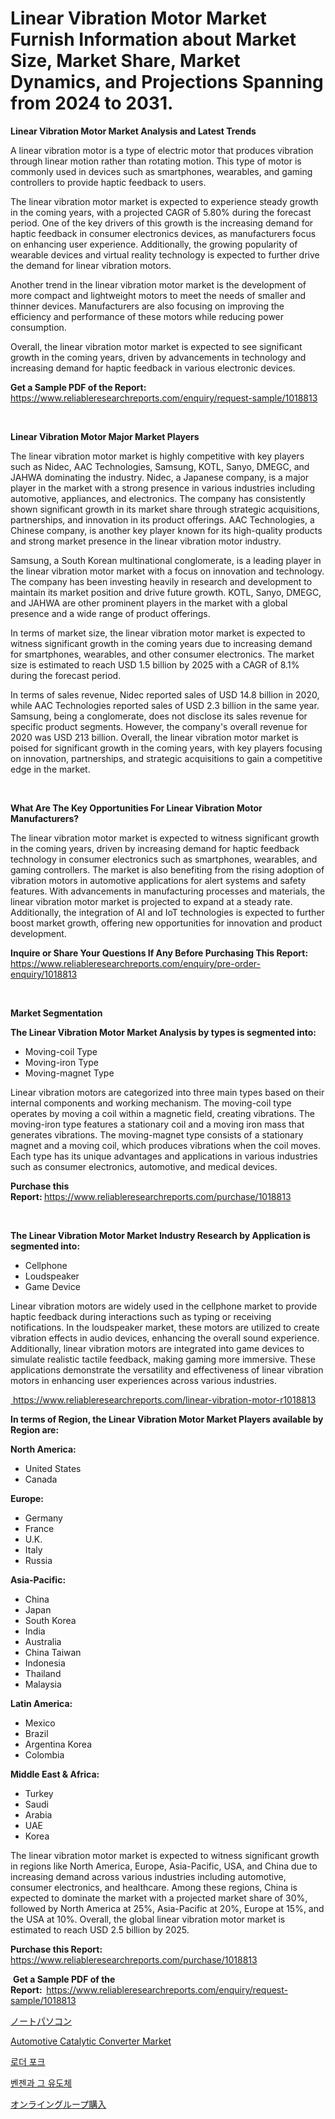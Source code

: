 <p><h1>Linear Vibration Motor Market Furnish Information about Market Size, Market Share, Market Dynamics, and Projections Spanning from 2024 to 2031.</h1></p><p><strong>Linear Vibration Motor Market Analysis and Latest Trends</strong></p>
<p><p>A linear vibration motor is a type of electric motor that produces vibration through linear motion rather than rotating motion. This type of motor is commonly used in devices such as smartphones, wearables, and gaming controllers to provide haptic feedback to users.</p><p>The linear vibration motor market is expected to experience steady growth in the coming years, with a projected CAGR of 5.80% during the forecast period. One of the key drivers of this growth is the increasing demand for haptic feedback in consumer electronics devices, as manufacturers focus on enhancing user experience. Additionally, the growing popularity of wearable devices and virtual reality technology is expected to further drive the demand for linear vibration motors.</p><p>Another trend in the linear vibration motor market is the development of more compact and lightweight motors to meet the needs of smaller and thinner devices. Manufacturers are also focusing on improving the efficiency and performance of these motors while reducing power consumption.</p><p>Overall, the linear vibration motor market is expected to see significant growth in the coming years, driven by advancements in technology and increasing demand for haptic feedback in various electronic devices.</p></p>
<p><strong>Get a Sample PDF of the Report:&nbsp;</strong> <a href="https://www.reliableresearchreports.com/enquiry/request-sample/1018813">https://www.reliableresearchreports.com/enquiry/request-sample/1018813</a></p>
<p>&nbsp;</p>
<p><strong>Linear Vibration Motor Major Market Players</strong></p>
<p><p>The linear vibration motor market is highly competitive with key players such as Nidec, AAC Technologies, Samsung, KOTL, Sanyo, DMEGC, and JAHWA dominating the industry. Nidec, a Japanese company, is a major player in the market with a strong presence in various industries including automotive, appliances, and electronics. The company has consistently shown significant growth in its market share through strategic acquisitions, partnerships, and innovation in its product offerings. AAC Technologies, a Chinese company, is another key player known for its high-quality products and strong market presence in the linear vibration motor industry.</p><p>Samsung, a South Korean multinational conglomerate, is a leading player in the linear vibration motor market with a focus on innovation and technology. The company has been investing heavily in research and development to maintain its market position and drive future growth. KOTL, Sanyo, DMEGC, and JAHWA are other prominent players in the market with a global presence and a wide range of product offerings.</p><p>In terms of market size, the linear vibration motor market is expected to witness significant growth in the coming years due to increasing demand for smartphones, wearables, and other consumer electronics. The market size is estimated to reach USD 1.5 billion by 2025 with a CAGR of 8.1% during the forecast period.</p><p>In terms of sales revenue, Nidec reported sales of USD 14.8 billion in 2020, while AAC Technologies reported sales of USD 2.3 billion in the same year. Samsung, being a conglomerate, does not disclose its sales revenue for specific product segments. However, the company's overall revenue for 2020 was USD 213 billion. Overall, the linear vibration motor market is poised for significant growth in the coming years, with key players focusing on innovation, partnerships, and strategic acquisitions to gain a competitive edge in the market.</p></p>
<p>&nbsp;</p>
<p><strong>What Are The Key Opportunities For Linear Vibration Motor Manufacturers?</strong></p>
<p><p>The linear vibration motor market is expected to witness significant growth in the coming years, driven by increasing demand for haptic feedback technology in consumer electronics such as smartphones, wearables, and gaming controllers. The market is also benefiting from the rising adoption of vibration motors in automotive applications for alert systems and safety features. With advancements in manufacturing processes and materials, the linear vibration motor market is projected to expand at a steady rate. Additionally, the integration of AI and IoT technologies is expected to further boost market growth, offering new opportunities for innovation and product development.</p></p>
<p><strong>Inquire or Share Your Questions If Any Before Purchasing This Report:</strong> <a href="https://www.reliableresearchreports.com/enquiry/pre-order-enquiry/1018813">https://www.reliableresearchreports.com/enquiry/pre-order-enquiry/1018813</a></p>
<p>&nbsp;</p>
<p><strong>Market Segmentation</strong></p>
<p><strong>The Linear Vibration Motor Market Analysis by types is segmented into:</strong></p>
<p><ul><li>Moving-coil Type</li><li>Moving-iron Type</li><li>Moving-magnet Type</li></ul></p>
<p><p>Linear vibration motors are categorized into three main types based on their internal components and working mechanism. The moving-coil type operates by moving a coil within a magnetic field, creating vibrations. The moving-iron type features a stationary coil and a moving iron mass that generates vibrations. The moving-magnet type consists of a stationary magnet and a moving coil, which produces vibrations when the coil moves. Each type has its unique advantages and applications in various industries such as consumer electronics, automotive, and medical devices.</p></p>
<p><strong>Purchase this Report:&nbsp;</strong><a href="https://www.reliableresearchreports.com/purchase/1018813">https://www.reliableresearchreports.com/purchase/1018813</a></p>
<p>&nbsp;</p>
<p><strong>The Linear Vibration Motor Market Industry Research by Application is segmented into:</strong></p>
<p><ul><li>Cellphone</li><li>Loudspeaker</li><li>Game Device</li></ul></p>
<p><p>Linear vibration motors are widely used in the cellphone market to provide haptic feedback during interactions such as typing or receiving notifications. In the loudspeaker market, these motors are utilized to create vibration effects in audio devices, enhancing the overall sound experience. Additionally, linear vibration motors are integrated into game devices to simulate realistic tactile feedback, making gaming more immersive. These applications demonstrate the versatility and effectiveness of linear vibration motors in enhancing user experiences across various industries.</p></p>
<p><a href="https://www.reliableresearchreports.com/linear-vibration-motor-r1018813">&nbsp;https://www.reliableresearchreports.com/linear-vibration-motor-r1018813</a></p>
<p><strong>In terms of Region, the Linear Vibration Motor Market Players available by Region are:</strong></p>
<p>
    <p> <strong> North America: </strong>
        <ul>
            <li>United States</li>
            <li>Canada</li>
        </ul>
        </p> 
    <p> <strong> Europe: </strong>
        <ul>
            <li>Germany</li>
            <li>France</li>
            <li>U.K.</li>
            <li>Italy</li>
            <li>Russia</li>
        </ul>
        </p> 
    <p> <strong> Asia-Pacific: </strong>
        <ul>
            <li>China</li>
            <li>Japan</li>
            <li>South Korea</li>
            <li>India</li>
            <li>Australia</li>
            <li>China Taiwan</li>
            <li>Indonesia</li>
            <li>Thailand</li>
            <li>Malaysia</li>
        </ul>
        </p> 
    <p> <strong> Latin America: </strong>
        <ul>
            <li>Mexico</li>
            <li>Brazil</li>
            <li>Argentina Korea</li>
            <li>Colombia</li>
        </ul>
        </p> 
    <p> <strong> Middle East & Africa: </strong>
        <ul>
            <li>Turkey</li>
            <li>Saudi</li>
            <li>Arabia</li>
            <li>UAE</li>
            <li>Korea</li>
        </ul>
    </p>
    </p>
<p><p>The linear vibration motor market is expected to witness significant growth in regions like North America, Europe, Asia-Pacific, USA, and China due to increasing demand across various industries including automotive, consumer electronics, and healthcare. Among these regions, China is expected to dominate the market with a projected market share of 30%, followed by North America at 25%, Asia-Pacific at 20%, Europe at 15%, and the USA at 10%. Overall, the global linear vibration motor market is estimated to reach USD 2.5 billion by 2025.</p></p>
<p><strong>Purchase this Report: </strong><a href="https://www.reliableresearchreports.com/purchase/1018813">https://www.reliableresearchreports.com/purchase/1018813</a></p>
<p>&nbsp;<strong>Get a Sample PDF of the Report:&nbsp;&nbsp;</strong><a href="https://www.reliableresearchreports.com/enquiry/request-sample/1018813">https://www.reliableresearchreports.com/enquiry/request-sample/1018813</a></p>
<p><strong></strong></p>
<p><p><a href="https://github.com/ksxzwxabcuynh011/Market-Research-Report-List-1/blob/main/909680620906.md">ノートパソコン</a></p><p><a href="https://github.com/dx0328/Market-Research-Report-List-2/blob/main/automotive-catalytic-converter-market.md">Automotive Catalytic Converter Market</a></p><p><a href="https://github.com/vskv4779xr1/Market-Research-Report-List-1/blob/main/920356619410.md">로더 포크</a></p><p><a href="https://github.com/CliftonFisher9067/Market-Research-Report-List-1/blob/main/512750519411.md">벤젠과 그 유도체</a></p><p><a href="https://github.com/mcbeesbxa270/Market-Research-Report-List-1/blob/main/879750720907.md">オンライングループ購入</a></p></p>